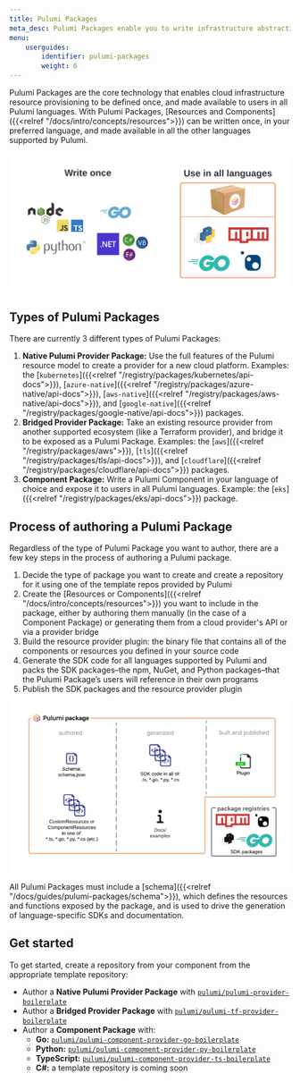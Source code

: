 ```yaml
---
title: Pulumi Packages
meta_desc: Pulumi Packages enable you to write infrastructure abstractions once in TypeScript, C#, Go, or Python and make them available for use in any Pulumi language.
menu:
    userguides:
        identifier: pulumi-packages
        weight: 6
---
```


Pulumi Packages are the core technology that enables cloud infrastructure resource provisioning to be defined once, and made available to users in all Pulumi languages. With Pulumi Packages, [Resources and Components]({{<relref "/docs/intro/concepts/resources">}}) can be written once, in your preferred language, and made available in all the other languages supported by Pulumi.

![A diagram showing how Pulumi Package code can be authored in one language and made available in all other languages supported by Pulumi](img/pulumi-package-overview.png)

## Types of Pulumi Packages

There are currently 3 different types of Pulumi Packages:

1. **Native Pulumi Provider Package:** Use the full features of the Pulumi resource model to create a provider for a new cloud platform. Examples: the [`kubernetes`]({{<relref "/registry/packages/kubernetes/api-docs">}}), [`azure-native`]({{<relref "/registry/packages/azure-native/api-docs">}}), [`aws-native`]({{<relref "/registry/packages/aws-native/api-docs">}}), and [`google-native`]({{<relref "/registry/packages/google-native/api-docs">}}) packages.
2. **Bridged Provider Package:** Take an existing resource provider from another supported ecosystem (like a Terraform provider), and bridge it to be exposed as a Pulumi Package. Examples: the [`aws`]({{<relref "/registry/packages/aws">}}), [`tls`]({{<relref "/registry/packages/tls/api-docs">}}), and [`cloudflare`]({{<relref "/registry/packages/cloudflare/api-docs">}}) packages.
3. **Component Package:** Write a Pulumi Component in your language of choice and expose it to users in all Pulumi languages. Example: the [`eks`]({{<relref "/registry/packages/eks/api-docs">}}) package.

## Process of authoring a Pulumi Package

Regardless of the type of Pulumi Package you want to author, there are a few key steps in the process of authoring a Pulumi package.

1. Decide the type of package you want to create and create a repository for it using one of the template repos provided by Pulumi
1. Create the [Resources or Components]({{<relref "/docs/intro/concepts/resources">}}) you want to include in the package, either by authoring them manually (in the case of a Component Package) or generating them from a cloud provider's API or via a provider bridge
1. Build the resource provider plugin: the binary file that contains all of the components or resources you defined in your source code
1. Generate the SDK code for all languages supported by Pulumi and packs the SDK packages–the npm, NuGet, and Python packages–that the Pulumi Package’s users will reference in their own programs
1. Publish the SDK packages and the resource provider plugin

![A graphic representation of the steps listed above](img/pulumi-package-concepts.png)

All Pulumi Packages must include a [schema]({{<relref "/docs/guides/pulumi-packages/schema">}}), which defines the resources and functions exposed by the package, and is used to drive the generation of language-specific SDKs and documentation.

## Get started

To get started, create a repository from your component from the appropriate template repository:

- Author a **Native Pulumi Provider Package** with [`pulumi/pulumi-provider-boilerplate`](https://github.com/pulumi/pulumi-provider-boilerplate)
- Author a **Bridged Provider Package** with [`pulumi/pulumi-tf-provider-boilerplate`](https://github.com/pulumi/pulumi-tf-provider-boilerplate)
- Author a **Component Package** with:
  - **Go:** [`pulumi/pulumi-component-provider-go-boilerplate`](https://github.com/pulumi/pulumi-component-provider-go-boilerplate)
  - **Python:** [`pulumi/pulumi-component-provider-py-boilerplate`](https://github.com/pulumi/pulumi-component-provider-py-boilerplate)
  - **TypeScript:** [`pulumi/pulumi-component-provider-ts-boilerplate`](https://github.com/pulumi/pulumi-component-provider-ts-boilerplate)
  - **C#:** a template repository is coming soon
